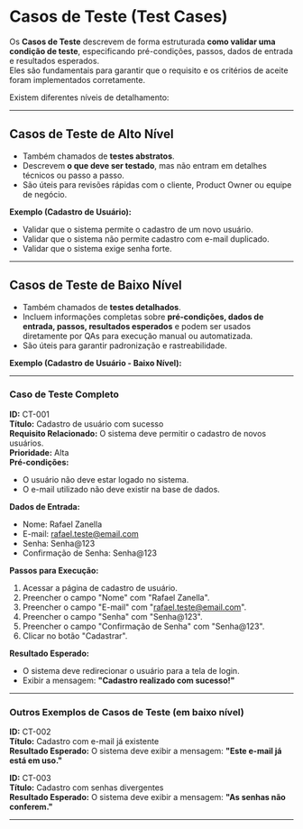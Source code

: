 # Casos de Teste (Test Cases)

Os **Casos de Teste** descrevem de forma estruturada **como validar uma condição de teste**, especificando pré-condições, passos, dados de entrada e resultados esperados.  
Eles são fundamentais para garantir que o requisito e os critérios de aceite foram implementados corretamente.  

Existem diferentes níveis de detalhamento:

---

## Casos de Teste de Alto Nível

- Também chamados de **testes abstratos**.  
- Descrevem **o que deve ser testado**, mas não entram em detalhes técnicos ou passo a passo.  
- São úteis para revisões rápidas com o cliente, Product Owner ou equipe de negócio.  

**Exemplo (Cadastro de Usuário):**  
- Validar que o sistema permite o cadastro de um novo usuário.  
- Validar que o sistema não permite cadastro com e-mail duplicado.  
- Validar que o sistema exige senha forte.  

---

## Casos de Teste de Baixo Nível

- Também chamados de **testes detalhados**.  
- Incluem informações completas sobre **pré-condições, dados de entrada, passos, resultados esperados** e podem ser usados diretamente por QAs para execução manual ou automatizada.  
- São úteis para garantir padronização e rastreabilidade.  

**Exemplo (Cadastro de Usuário - Baixo Nível):**  

---

### Caso de Teste Completo

**ID:** CT-001  
**Título:** Cadastro de usuário com sucesso  
**Requisito Relacionado:** O sistema deve permitir o cadastro de novos usuários.  
**Prioridade:** Alta  
**Pré-condições:**  
- O usuário não deve estar logado no sistema.  
- O e-mail utilizado não deve existir na base de dados.  

**Dados de Entrada:**  
- Nome: Rafael Zanella  
- E-mail: rafael.teste@email.com  
- Senha: Senha@123  
- Confirmação de Senha: Senha@123  

**Passos para Execução:**  
1. Acessar a página de cadastro de usuário.  
2. Preencher o campo "Nome" com "Rafael Zanella".  
3. Preencher o campo "E-mail" com "rafael.teste@email.com".  
4. Preencher o campo "Senha" com "Senha@123".  
5. Preencher o campo "Confirmação de Senha" com "Senha@123".  
6. Clicar no botão "Cadastrar".  

**Resultado Esperado:**  
- O sistema deve redirecionar o usuário para a tela de login.  
- Exibir a mensagem: **"Cadastro realizado com sucesso!"**  

---

### Outros Exemplos de Casos de Teste (em baixo nível)

**ID:** CT-002  
**Título:** Cadastro com e-mail já existente  
**Resultado Esperado:** O sistema deve exibir a mensagem: **"Este e-mail já está em uso."**  

**ID:** CT-003  
**Título:** Cadastro com senhas divergentes  
**Resultado Esperado:** O sistema deve exibir a mensagem: **"As senhas não conferem."**  

---
